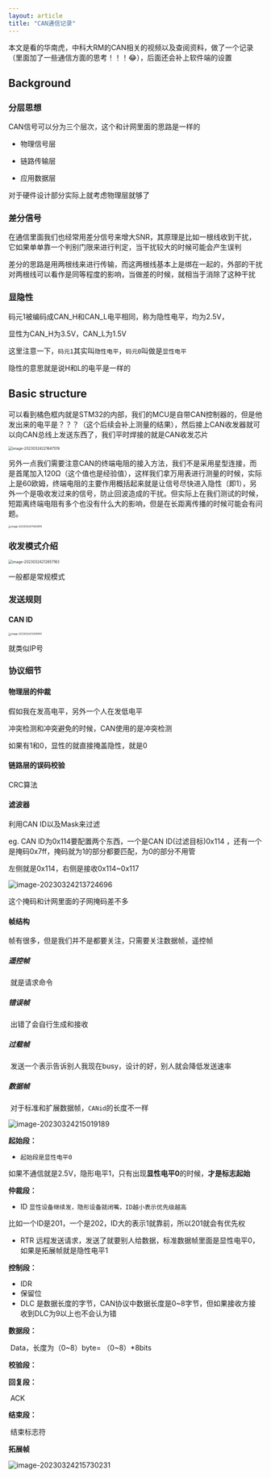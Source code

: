 ```yaml
---
layout: article
title: "CAN通信记录"
---
```






本文是看的华南虎，中科大RM的CAN相关的视频以及查阅资料，做了一个记录（里面加了一些通信方面的思考！！！😂），后面还会补上软件端的设置

## Background

### 分层思想

CAN信号可以分为三个层次，这个和计网里面的思路是一样的

* 物理信号层

* 链路传输层

* 应用数据层

对于硬件设计部分实际上就考虑物理层就够了

### 差分信号

在通信里面我们也经常用差分信号来增大SNR，其原理是比如一根线收到干扰，它如果单单靠一个判别门限来进行判定，当干扰较大的时候可能会产生误判

差分的思路是用两根线来进行传输，而这两根线基本上是绑在一起的，外部的干扰对两根线可以看作是同等程度的影响，当做差的时候，就相当于消除了这种干扰

### 显隐性

码元1被编码成CAN_H和CAN_L电平相同，称为隐性电平，均为2.5V，

显性为CAN_H为3.5V，CAN_L为1.5V

这里注意一下，`码元1`其实叫`隐性电平`，`码元0`叫做是`显性电平`

隐性的意思就是说H和L的电平是一样的

## Basic structure

可以看到橘色框内就是STM32的内部，我们的MCU是自带CAN控制器的，但是他发出来的电平是？？？（这个后续会补上测量的结果），然后接上CAN收发器就可以向CAN总线上发送东西了，我们平时焊接的就是CAN收发芯片

<img src="https://xiaoqixiaowei.oss-cn-chengdu.aliyuncs.com/img_for_typora/image-20230324221647519.png" alt="image-20230324221647519" style="zoom:50%;" />

另外一点我们需要注意CAN的终端电阻的接入方法，我们不是采用星型连接，而是首尾加入120Ω（这个值也是经验值），这样我们拿万用表进行测量的时候，实际上是60欧姆，终端电阻的主要作用概括起来就是让信号尽快进入隐性（即1），另外一个是吸收发过来的信号，防止回波造成的干扰。但实际上在我们测试的时候，短距离终端电阻有多个也没有什么大的影响，但是在长距离传播的时候可能会有问题。

<img src="https://xiaoqixiaowei.oss-cn-chengdu.aliyuncs.com/img_for_typora/image-20230324211429919.png" alt="image-20230324211429919" style="zoom: 33%;" />

### 收发模式介绍

<img src="https://xiaoqixiaowei.oss-cn-chengdu.aliyuncs.com/img_for_typora/image-20230324212657163.png" alt="image-20230324212657163" style="zoom:50%;" />

一般都是常规模式

### 发送规则

#### CAN ID

<img src="https://xiaoqixiaowei.oss-cn-chengdu.aliyuncs.com/img_for_typora/image-20230324212916810.png" alt="image-20230324212916810" style="zoom: 33%;" />

就类似IP号

### 协议细节

#### 物理层的仲裁

假如我在发高电平，另外一个人在发低电平

冲突检测和冲突避免的时候，CAN使用的是冲突检测

如果有1和0，显性的就直接掩盖隐性，就是0



#### 链路层的误码校验

CRC算法



#### 滤波器

利用CAN ID以及Mask来过滤

eg. CAN ID为0x114要配置两个东西，一个是CAN ID(过滤目标)0x114 ，还有一个是掩码0x7ff，掩码就为1的部分都要匹配，为0的部分不用管

左侧就是0x114，右侧是接收0x114~0x117

![image-20230324213724696](https://xiaoqixiaowei.oss-cn-chengdu.aliyuncs.com/img_for_typora/image-20230324213724696.png)

这个掩码和计网里面的子网掩码差不多



#### 帧结构

帧有很多，但是我们并不是都要关注，只需要关注数据帧，遥控帧



##### 遥控帧 

​	就是请求命令

##### 错误帧

​	出错了会自行生成和接收

##### 过载帧

​	发送一个表示告诉别人我现在busy，设计的好，别人就会降低发送速率

##### 数据帧

​	对于标准和扩展数据帧，`CANid`的长度不一样

![image-20230324215019189](https://xiaoqixiaowei.oss-cn-chengdu.aliyuncs.com/img_for_typora/image-20230324215019189.png)

**起始段：**

* `起始段是显性电平0`

​			如果不通信就是2.5V，隐形电平1，只有出现**显性电平0**的时候，**才是标志起始**

**仲裁段：**

* ID `显性设备继续发，隐形设备就闭嘴，ID越小表示优先级越高`

​		比如一个ID是201，一个是202，ID大的表示1就靠前，所以201就会有优先权

* RTR 远程发送请求，发送了就要别人给数据，标准数据帧里面是显性电平0，如果是拓展帧就是隐性电平1

**控制段：**

* IDR
* 保留位
* DLC 是数据长度的字节，CAN协议中数据长度是0~8字节，但如果接收方接收到DLC为9以上也不会认为错

**数据段：**

​	Data，长度为（0~8）byte= （0~8）*8bits

**校验段：**

**回复段：**

​	ACK

**结束段：**

​	结束标志符



**拓展帧**

![image-20230324215730231](https://xiaoqixiaowei.oss-cn-chengdu.aliyuncs.com/img_for_typora/image-20230324215730231.png)





